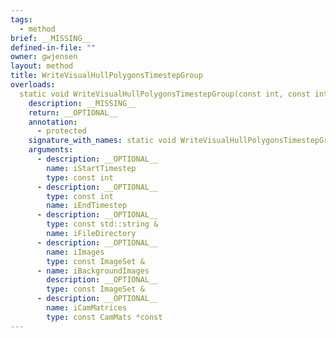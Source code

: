 ```yaml
---
tags:
  - method
brief: __MISSING__
defined-in-file: ""
owner: gwjensen
layout: method
title: WriteVisualHullPolygonsTimestepGroup
overloads:
  static void WriteVisualHullPolygonsTimestepGroup(const int, const int, const std::string &, const ImageSet &, const ImageSet &, const CamMats *const):
    description: __MISSING__
    return: __OPTIONAL__
    annotation:
      - protected
    signature_with_names: static void WriteVisualHullPolygonsTimestepGroup(const int iStartTimestep, const int iEndTimestep, const std::string & iFileDirectory, const ImageSet & iImages, const ImageSet & iBackgroundImages, const CamMats *const iCamMatrices)
    arguments:
      - description: __OPTIONAL__
        name: iStartTimestep
        type: const int
      - description: __OPTIONAL__
        type: const int
        name: iEndTimestep
      - description: __OPTIONAL__
        type: const std::string &
        name: iFileDirectory
      - description: __OPTIONAL__
        name: iImages
        type: const ImageSet &
      - name: iBackgroundImages
        description: __OPTIONAL__
        type: const ImageSet &
      - description: __OPTIONAL__
        name: iCamMatrices
        type: const CamMats *const
---
```

